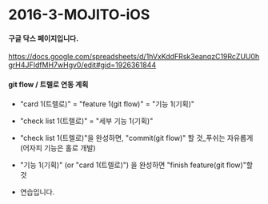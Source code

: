# 2016-3-MOJITO-iOS

#### 구글 닥스 페이지입니다. 
https://docs.google.com/spreadsheets/d/1hVxKddFRsk3eanqzC19RcZUU0hgrH4JFIdfMH7wHgv0/edit#gid=1926361844


#### git flow / 트렐로 연동 계획
- "card 1(트렐로)" = "feature 1(git flow)" = "기능 1(기획)"
- "check list 1(트렐로)" = "세부 기능 1(기획)"

- "check list 1(트렐로)"을 완성하면, "commit(git flow)" 할 것_푸쉬는 자유롭게(어자피 기능은 홀로 개발)

- "기능 1(기획)" (or "card 1(트렐로)") 을 완성하면 "finish feature(git flow)"할 것

- 연습입니다.
